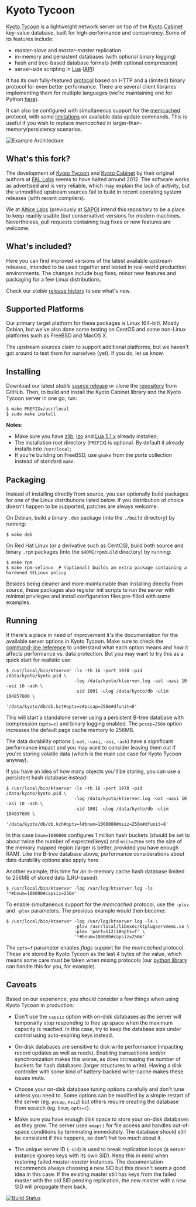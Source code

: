 Kyoto Tycoon
============

[Kyoto Tycoon](http://alticelabs.github.io/kyoto/kyototycoon/doc/) is a lightweight network server on top of the [Kyoto Cabinet](http://alticelabs.github.io/kyoto/kyotocabinet/doc/) key-value database, built for high-performance and concurrency. Some of its features include:

  * _master-slave_ and _master-master_ replication
  * in-memory and persistent databases (with optional binary logging)
  * hash and tree-based database formats (with optional compression)
  * server-side scripting in [Lua](http://www.lua.org/) ([API](http://alticelabs.github.io/kyoto/kyototycoon/doc/luadoc/))

It has its own fully-featured [protocol](http://alticelabs.github.io/kyoto/kyototycoon/doc/spex.html#protocol) based on HTTP and a (limited) binary protocol for even better performance. There are several client libraries implementing them for multiple languages (we're maintaining one for Python [here](https://github.com/alticelabs/python-kyototycoon-ng)).

It can also be configured with simultaneous support for the [memcached](http://www.memcached.org/) protocol, with some [limitations](http://alticelabs.github.io/kyoto/kyototycoon/doc/spex.html#tips_pluggableserver) on available data update commands. This is useful if you wish to replace _memcached_ in larger-than-memory/persistency scenarios.

![Example Architecture](https://raw.githubusercontent.com/alticelabs/kyoto/master/example.png)

What's this fork?
-----------------

The development of [Kyoto Tycoon](http://alticelabs.github.io/kyoto/kyototycoon/doc/) and [Kyoto Cabinet](http://alticelabs.github.io/kyoto/kyotocabinet/doc/) by their original authors at [FAL Labs](http://fallabs.com/) seems to have halted around 2012. The software works as advertised and is very reliable, which may explain the lack of activity, but the unmodified upstream sources fail to build in recent operating system releases (with recent compilers).

We at [Altice Labs](http://www.alticelabs.com/) (previously at [SAPO](http://www.sapo.pt/)) intend this repository to be a place to keep readily usable (but conservative) versions for modern machines. Nevertheless, pull requests containing bug fixes or new features are welcome.

What's included?
----------------

Here you can find improved versions of the latest available upstream releases, intended to be used together and tested in real-world production environments. The changes include bug fixes, minor new features and packaging for a few Linux distributions.

Check our _stable_ [release history](https://github.com/alticelabs/kyoto/releases) to see what's new.

Supported Platforms
-------------------

Our primary target platform for these packages is Linux (64-bit). Mostly Debian, but we've also done some testing on CentOS and some non-Linux platforms such as FreeBSD and MacOS X.

The upstream sources claim to support additional platforms, but we haven't got around to test them for ourselves (yet). If you do, let us know.

Installing
----------

Download our latest _stable_ [source release](https://github.com/alticelabs/kyoto/releases/latest) or clone the [repository](https://github.com/alticelabs/kyoto) from GitHub. Then, to build and install the Kyoto Cabinet library and the Kyoto Tycoon server in one go, run:

    $ make PREFIX=/usr/local
    $ sudo make install

**Notes:**

  * Make sure you have [zlib](http://www.zlib.net/), [lzo](http://www.oberhumer.com/opensource/lzo/) and [Lua 5.1.x](http://www.lua.org/versions.html#5.1) already installed;
  * The installation root directory (`PREFIX`) is optional. By default it already installs into `/usr/local`;
  * If you're building on FreeBSD, use `gmake` from the ports collection instead of standard `make`.

Packaging
---------

Instead of installing directly from source, you can optionally build packages for one of the Linux distributions listed below. If you distribution of choice doesn't happen to be supported, patches are always welcome.

On Debian, build a binary `.deb` package (into the `./build` directory) by running:

    $ make deb

On Red Hat Linux (or a derivative such as CentOS), build both source and binary `.rpm` packages (into the `$HOME/rpmbuild` directory) by running:

    $ make rpm
    $ make rpm-selinux  # (optional) builds an extra package containing a hardened SELinux policy

Besides being cleaner and more maintainable than installing directly from source, these packages also register init scripts to run the server with minimal privileges and install configuration files pre-filled with some examples.

Running
-------

If there's a place in need of improvement it's the documentation for the available server options in Kyoto Tycoon. Make sure to check the [command-line reference](http://alticelabs.github.io/kyoto/kyototycoon/doc/command.html#ktserver) to understand what each option means and how it affects performance vs. data protection. But you may want to try this as a quick start for realistic use:

    $ /usr/local/bin/ktserver -ls -th 16 -port 1978 -pid /data/kyoto/kyoto.pid \
                              -log /data/kyoto/ktserver.log -oat -uasi 10 -asi 10 -ash \
                              -sid 1001 -ulog /data/kyoto/db -ulim 104857600 \
                              '/data/kyoto/db/db.kct#opts=c#pccap=256m#dfunit=8'

This will start a standalone server using a persistent B-tree database with compression (`opts=c`) and binary logging enabled. The `pccap=256m` option increases the default page cache memory to 256MB.

The data durability options (`-oat`, `-uasi`, `-asi`, `-ash`) have a significant performance impact and you may want to consider leaving them out if you're storing volatile data (which is the main use case for Kyoto Tycoon anyway).

If you have an idea of how many objects you'll be storing, you can use a persistent hash database instead:

    $ /usr/local/bin/ktserver -ls -th 16 -port 1978 -pid /data/kyoto/kyoto.pid \
                              -log /data/kyoto/ktserver.log -oat -uasi 10 -asi 10 -ash \
                              -sid 1001 -ulog /data/kyoto/db -ulim 104857600 \
                              '/data/kyoto/db/db.kch#opts=l#bnum=1000000#msiz=256m#dfunit=8'

In this case `bnum=1000000` configures 1 million hash buckets (should be set to about twice the number of expected keys) and `msiz=256m` sets the size of the memory mapped region (larger is better, provided you have enough RAM). Like the B-tree database above, performance considerations about data durability options also apply here.

Another example, this time for an in-memory cache hash database limited to 256MB of stored data (LRU-based):

    $ /usr/local/bin/ktserver -log /var/log/ktserver.log -ls '*#bnum=100000#capsiz=256m'

To enable simultaneous support for the _memcached_ protocol, use the `-plsv` and `-plex` parameters. The previous example would then become:

    $ /usr/local/bin/ktserver -log /var/log/ktserver.log -ls \
                              -plsv /usr/local/libexec/ktplugservmemc.so \
                              -plex 'port=11211#opts=f' \
                              '*#bnum=100000#capsiz=256m'

The `opts=f` parameter enables _flags_ support for the _memcached_ protocol. These are stored by Kyoto Tycoon as the last 4 bytes of the value, which means some care must be taken when mixing protocols (our [python library](https://github.com/alticelabs/python-kyototycoon-ng#memcache-enabled-servers) can handle this for you, for example).

Caveats
-------

Based on our experience, you should consider a few things when using Kyoto Tycoon in production:

  * Don't use the `capsiz` option with on-disk databases as the server will temporarily stop responding to free up space when the maximum capacity is reached. In this case, try to keep the database size under control using auto-expiring keys instead.

  * On-disk databases are sensitive to disk write performance (impacting record updates as well as reads). Enabling transactions and/or synchronization makes this worse, as does increasing the number of buckets for hash databases (larger structures to write). Having a disk controller with some kind of battery-backed write-cache makes these issues mute.

  * Choose your on-disk database tuning options carefully and don't tune unless you need to. Some options can be modified by a simple restart of the server (eg. `pccap`, `msiz`) but others require creating the database from scratch (eg. `bnum`, `opts=c`).

  * Make sure you have enough disk space to store your on-disk databases as they grow. The server uses `mmap()` for file access and handles out-of-space conditions by terminating immediately. The database should still be consistent if this happens, so don't fret too much about it.

  * The unique server ID (`-sid`) is used to break replication loops (a server instance ignores keys with its own SID). Keep this in mind when restoring failed _master-master_ instances. The documentation recommends always choosing a new SID but this doesn't seem a good idea in this case. If the existing master still has keys from the failed master with the old SID pending replication, the new master with a new SID will propagate them back.


[![Build Status](https://travis-ci.org/alticelabs/kyoto.svg?branch=master)](https://travis-ci.org/alticelabs/kyoto)

